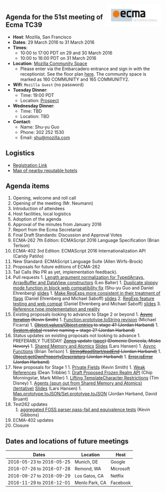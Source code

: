 <img src="../images/Ecma_RVB-003.jpg" align="right" height="70" alt="" />

## Agenda for the 51st meeting of Ecma TC39

- **Host**: Mozilla, San Francisco
- **Dates**: 29 March 2016 to 31 March 2016
- **Times**:
  - 10:00 to 17:00 PDT on 29 and 30 March 2016
  - 10:00 to 16:00 PDT on 31 March 2016
- **Location**: [Mozilla Community Space](https://goo.gl/maps/32s4CAKV5Mw)
  - Please enter via the Embarcadero entrance and sign in with the receptionist. See the floor plan [here](https://wiki.mozilla.org/SF). The community space is marked as 160 COMMUNITY and 165 COMMUNITY2.
- **Wifi**: `Mozilla Guest` (no password)
- **Tuesday Dinner**:
  - Time: 19:00 PDT
  - Location: [Prospect](https://goo.gl/maps/SUFEe4KmSzR2)
- **Wednesday Dinner**:
  - Time: TBD
  - Location: TBD
- **Contact**:
  - Name: Shu-yu Guo
  - Phone: 302 252 1530
  - Email: shu@mozilla.com

## Logistics

- [Registration Link](https://ecma-international.doodle.com/poll/rtqf7p48aaenev92)
- [Map of nearby reputable hotels](https://www.google.com/maps/d/edit?mid=zTBi3gFW4n44.kXv6HNkpTRnE&usp=sharing)

## Agenda items

1. Opening, welcome and roll call
  1. Opening of the meeting (Mr. Neumann)
  1. Introduction of attendees
  1. Host facilities, local logistics
1. Adoption of the agenda
1. Approval of the minutes from January 2016
1. Report from the Ecma Secretariat
1. Final Draft Standards: Discussion and Approval Votes
  1. ECMA-262 7th Edition: ECMAScript 2016 Language Specification (Brian Terlson)
  1. ECMA-402 3rd Edition: ECMAScript 2016 Internationalization API (Caridy Patiño)
  1. New Standard: ECMAScript Language Suite (Allen Wirfs-Brock)
1. Proposals for future editions of ECMA-262
  1. Tail Calls (No PR as yet, implementation feedback).
  1. Pull requests
    1. [Length argument normalization for TypedArrays, ArrayBuffer and DataView constructors](https://github.com/tc39/ecma262/pull/410#issuecomment-199472826) (Leo Balter)
    1. [Duplicate sloppy mode function in block web compatibility fix](https://github.com/tc39/ecma262/pull/400) (Shu-yu Guo and Daniel Ehrenberg) [slides](https://docs.google.com/presentation/d/1ELM_X4_EMEhcmfiA_AHJ4zw0aKDM8DBxqFOmNsiMHig/edit#slide=id.p)
    1. [Make RegExps more consistent in their treatment of flags](https://github.com/tc39/ecma262/issues/489) (Daniel Ehrenberg and Michael Saboff) [slides](https://docs.google.com/presentation/d/1BZiysQL4YMXgexwTmcZTFOD0nxGSAGz7PbzAotoDiGw/edit#slide=id.g127bcf3e41_1_0)
    2. [RegExp feature testing and web compat](https://github.com/tc39/ecma262/issues/262) (Daniel Ehrenberg and Michael Saboff) [slides](https://docs.google.com/presentation/d/1BZiysQL4YMXgexwTmcZTFOD0nxGSAGz7PbzAotoDiGw/edit#slide=id.g127bcf3e41_1_10)
    3. [Reference type implementation and reality](https://github.com/tc39/ecma262/issues/467)
  1. Existing proposals looking to advance to Stage 2 or beyond
    1. ~~[Async Iteration](https://tc39.github.io/proposal-async-iteration/) (Kevin Smith)~~
    1. [Function.prototype.toString revision](http://tc39.github.io/Function-prototype-toString-revision/) (Michael Ficarra)
    1. ~~[Object.values/Object.entries](https://github.com/tc39/proposal-object-values-entries/issues/10) to stage 4? (Jordan Harband)~~
    1. ~~[System.global](https://github.com/tc39/proposal-global/) resolve naming + stage 2? (Jordan Harband)~~
  1. Status updates on existing proposals not looking to advance
    1. PREFERABLY TUESDAY: ~~[Zones](https://github.com/domenic/zones) update ([spec](https://domenic.github.io/zones/)) (Domenic Denicola, Misko Hevery)~~
    1. [Shared Memory and Atomics](https://github.com/tc39/ecmascript_sharedmem) [Slides](https://github.com/tc39/ecmascript_sharedmem/raw/master/tc39/sharedmem-mar-2016.odp) (Lars Hansen)
    1. [Async Functions](https://tc39.github.io/ecmascript-asyncawait) (Brian Terlson)
    1. ~~[String#padStart/padEnd](https://github.com/tc39/proposal-string-pad-start-end) (Jordan Harband)~~
    1. ~~[Object.getOwnPropertyDescriptors](https://github.com/tc39/proposal-object-getownpropertydescriptors) (Jordan Harband)~~
    1. ~~[Error.isError](https://github.com/ljharb/proposal-is-error) (Jordan Harband)~~
  1. New proposals for Stage 1
    1. [Private Fields](https://zenparsing.github.io/es-private-fields/) (Kevin Smith)
    1. [Weak References](https://github.com/tc39/proposal-weakrefs) (Dean Tribble)
    1. [Draft Proposed Frozen Realm API](https://github.com/FUDCo/frozen-realms) (Chip Morningstar, Mark Miller)
    1. [Lifting TemplateCharacter Restrictions](https://github.com/disnet/template-literal-revision) (Tim Disney)
    1. [Agents (spun out from Shared Memory and Atomics) (tentative)](https://axis-of-eval.org/shmem/agents-formatted.html) [Slides](https://github.com/tc39/ecmascript_sharedmem/raw/master/tc39/agents-mar-2016.odp) (Lars Hansen)
    1. [Map.prototype.toJSON/Set.prototype.toJSON](https://github.com/DavidBruant/Map-Set.prototype.toJSON) (Jordan Harband, David Bruant)
1. Test262 updates
    1. [aggregated FOSS parser pass-fail and equivalence tests](https://github.com/tc39/test262/pull/559) (Kevin Gibbons)
1. ECMA-402 updates
1. Closure

## Dates and locations of future meetings

| Dates                    | Location          | Host       |
|--------------------------|-------------------|------------|
| 2016-05-23 to 2016-05-25 | Munich, DE        | Google     |
| 2016-07-26 to 2016-07-28 | Remond, WA        | Microsoft  |
| 2016-09-27 to 2016-09-29 | Los Gatos, CA     | Netflix    |
| 2016-11-29 to 2016-12-01 | Menlo Park, CA    | Facebook   |
